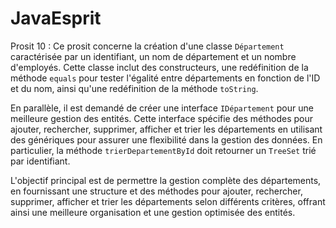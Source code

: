 # JavaEsprit
Prosit 10 :
Ce prosit concerne la création d'une classe `Département` caractérisée par un identifiant, un nom de département et un nombre d'employés. Cette classe inclut des constructeurs, une redéfinition de la méthode `equals` pour tester l'égalité entre départements en fonction de l'ID et du nom, ainsi qu'une redéfinition de la méthode `toString`.

En parallèle, il est demandé de créer une interface `IDépartement` pour une meilleure gestion des entités. Cette interface spécifie des méthodes pour ajouter, rechercher, supprimer, afficher et trier les départements en utilisant des génériques pour assurer une flexibilité dans la gestion des données. En particulier, la méthode `trierDepartementById` doit retourner un `TreeSet` trié par identifiant.

L'objectif principal est de permettre la gestion complète des départements, en fournissant une structure et des méthodes pour ajouter, rechercher, supprimer, afficher et trier les départements selon différents critères, offrant ainsi une meilleure organisation et une gestion optimisée des entités.
